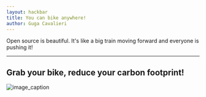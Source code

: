 ```yaml
---
layout: hackbar
title: You can bike anywhere!
author: Guga Cavalieri
---
```


Open source is beautiful. It's like a big train moving forward and everyone is pushing it!

---

## Grab your bike, reduce your carbon footprint!

![image_caption]({{site.baseurl}}/assets/images/gugacavalieri.jpg)
